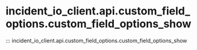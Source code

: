 # incident_io_client.api.custom_field_options.custom_field_options_show

::: incident_io_client.api.custom_field_options.custom_field_options_show
